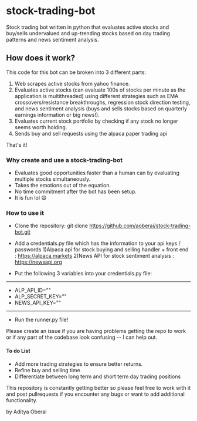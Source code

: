 # stock-trading-bot

Stock trading bot written in python that evaluates active stocks and buy/sells undervalued and up-trending stocks based on day trading patterns and news sentiment analysis.

## How does it work?

This code for this bot can be broken into 3 different parts:

  1) Web scrapes active stocks from yahoo finance.
  2) Evaluates active stocks (can evaluate 100s of stocks per minute as the application is multithreaded) using different strategies such as EMA crossovers/resistance breakthroughs, regression stock direction testing, and news sentiment analysis (buys and sells stocks based on quarterly earnings information or big news!).
  3) Evaluates current stock portfolio by checking if any stock no longer seems worth holding.
  4) Sends buy and sell requests using the alpaca paper trading api
 
 That's it!

### Why create and use a stock-trading-bot

- Evaluates good opportunities faster than a human can by evaluating multiple stocks simultaneously.
- Takes the emotions out of the equation.
- No time commitment after the bot has been setup.
- It is fun lol :smile:


### How to use it
- Clone the repository: git clone https://github.com/aoberai/stock-trading-bot.git
- Add a credentials.py file which has the information to your api keys / passwords
    1)Alpaca api for stock buying and selling handler + front end : https://alpaca.markets
    2)News API for stock sentiment analysis : https://newsapi.org

- Put the following 3 variables into your credentials.py file:
-------------------------
- ALP_API_ID=""                                                             
- ALP_SECRET_KEY=""
- NEWS_API_KEY=""
-------------------------
- Run the runner.py file! 

Please create an issue if you are having problems getting the repo to work or if any part of the codebase look confusing -- I can help out.

#### To do List

- Add more trading strategies to ensure better returns.
- Refine buy and selling time
- Differentiate between long term and short term day trading positions


This repository is constantly getting better so please feel free to work with it and post pullrequests if you encounter any bugs or want to add additional functionality. 

  
by Aditya Oberai

